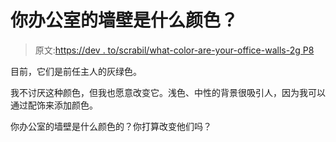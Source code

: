 # 你办公室的墙壁是什么颜色？

> 原文:[https://dev . to/scrabil/what-color-are-your-office-walls-2g P8](https://dev.to/scrabill/what-color-are-your-office-walls-2gp8)

目前，它们是前任主人的灰绿色。

我不讨厌这种颜色，但我也愿意改变它。浅色、中性的背景很吸引人，因为我可以通过配饰来添加颜色。

你办公室的墙壁是什么颜色的？你打算改变他们吗？